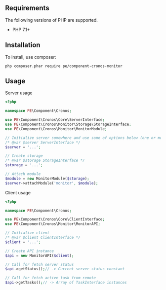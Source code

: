 ## Requirements

The following versions of PHP are supported.

* PHP 7.1+

## Installation

To install, use composer:

```
php composer.phar require pe/component-cronos-monitor
```

## Usage

Server usage

```php
<?php

namespace PE\Component\Cronos;

use PE\Component\Cronos\Core\ServerInterface;
use PE\Component\Cronos\Monitor\Storage\StorageInterface;
use PE\Component\Cronos\Monitor\MonitorModule;

// Initialize server somewhere and use some of options below (one or more)
/* @var $server ServerInterface */
$server = '...';

// Create storage
/* @var $storage StorageInterface */
$storage = '...';

// Attach module
$module = new MonitorModule($storage);
$server->attachModule('monitor', $module);
```

Client usage

```php
<?php

namespace PE\Component\Cronos;

use PE\Component\Cronos\Core\ClientInterface;
use PE\Component\Cronos\Monitor\MonitorAPI;

// Initialize client
/* @var $client ClientInterface */
$client = '...';

// Create API instance
$api = new MonitorAPI($client);

// Call for fetch server status
$api->getStatus();// -> Current server status constant

// Call for fetch active task from remote
$api->getTasks();// -> Array of TaskInterface instances
```
